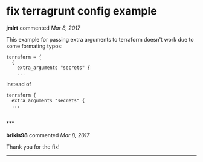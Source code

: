 # fix terragrunt config example

**jmlrt** commented *Mar 8, 2017*

This example for passing extra arguments to terraform doesn't work due to some formating typos:

```hcl
terraform = {
  {
    extra_arguments "secrets" {
    ...
```

instead of 

```hcl
terraform {
  extra_arguments "secrets" {
  ...
```
<br />
***


**brikis98** commented *Mar 8, 2017*

Thank you for the fix!
***

